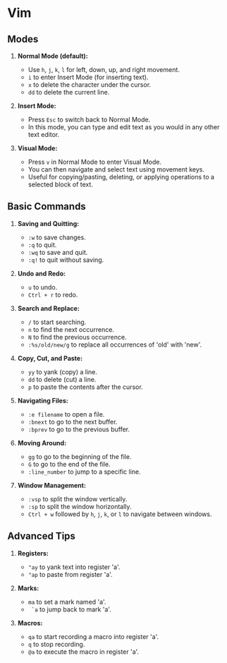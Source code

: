 # Vim

## Modes

1. **Normal Mode (default):**

   - Use `h`, `j`, `k`, `l` for left, down, up, and right movement.
   - `i` to enter Insert Mode (for inserting text).
   - `x` to delete the character under the cursor.
   - `dd` to delete the current line.

2. **Insert Mode:**

   - Press `Esc` to switch back to Normal Mode.
   - In this mode, you can type and edit text as you would in any other text editor.

3. **Visual Mode:**
   - Press `v` in Normal Mode to enter Visual Mode.
   - You can then navigate and select text using movement keys.
   - Useful for copying/pasting, deleting, or applying operations to a selected block of text.

## Basic Commands

1. **Saving and Quitting:**

   - `:w` to save changes.
   - `:q` to quit.
   - `:wq` to save and quit.
   - `:q!` to quit without saving.

2. **Undo and Redo:**

   - `u` to undo.
   - `Ctrl + r` to redo.

3. **Search and Replace:**

   - `/` to start searching.
   - `n` to find the next occurrence.
   - `N` to find the previous occurrence.
   - `:%s/old/new/g` to replace all occurrences of 'old' with 'new'.

4. **Copy, Cut, and Paste:**

   - `yy` to yank (copy) a line.
   - `dd` to delete (cut) a line.
   - `p` to paste the contents after the cursor.

5. **Navigating Files:**

   - `:e filename` to open a file.
   - `:bnext` to go to the next buffer.
   - `:bprev` to go to the previous buffer.

6. **Moving Around:**

   - `gg` to go to the beginning of the file.
   - `G` to go to the end of the file.
   - `:line_number` to jump to a specific line.

7. **Window Management:**
   - `:vsp` to split the window vertically.
   - `:sp` to split the window horizontally.
   - `Ctrl + w` followed by `h`, `j`, `k`, or `l` to navigate between windows.

## Advanced Tips

1. **Registers:**

   - `"ay` to yank text into register 'a'.
   - `"ap` to paste from register 'a'.

2. **Marks:**

   - `ma` to set a mark named 'a'.
   - `` `a`` to jump back to mark 'a'.

3. **Macros:**
   - `qa` to start recording a macro into register 'a'.
   - `q` to stop recording.
   - `@a` to execute the macro in register 'a'.


